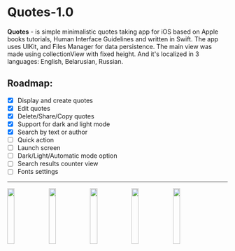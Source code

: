 # Quotes-1.0

**Quotes** - is simple minimalistic quotes taking app for iOS based on Apple books tutorials, Human Interface Guidelines and written in Swift. The app uses UIKit, and Files Manager for data persistence. 
The main view was made using collectionView with fixed height. And it's localized in 3 languages: English, Belarusian, Russian.

## Roadmap:

- [x] Display and create quotes
- [x] Edit quotes
- [x] Delete/Share/Copy quotes
- [x] Support for dark and light mode
- [x] Search by text or author
- [ ] Quick action
- [ ] Launch screen 
- [ ] Dark/Light/Automatic mode option 
- [ ] Search results counter view
- [ ] Fonts settings

---
<img src="https://user-images.githubusercontent.com/91216876/224057789-9fbae060-a033-4c61-8872-b8fb7c939146.png" width="18%"></img>
<img src="https://user-images.githubusercontent.com/91216876/224059782-e64df1d3-8f6e-4d62-a280-8df5a22aff24.png" width="18%"></img> 
<img src="https://user-images.githubusercontent.com/91216876/224063030-9135ff7a-4ff9-4496-b1cb-74b324c33c72.png" width="18%"></img>
<img src="https://user-images.githubusercontent.com/91216876/224057868-8db557dc-2f78-4426-86fb-9d0790d6b873.png" width="18%"></img> 
<img src="https://user-images.githubusercontent.com/91216876/224057825-de5301df-497e-467e-aecc-86571d4d3008.png" width="18%"></img>


